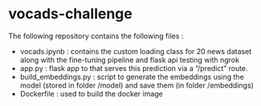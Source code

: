 # vocads-challenge

The following repository contains the following files : 

* vocads.ipynb : contains the custom loading class for 20 news dataset along with the fine-tuning pipeline and flask api testing with ngrok
* app.py : flask app to that serves this prediction via a “/predict” route.
* build_embeddings.py : script to generate the embeddings using the model (stored in folder /model) and save them (in folder /embeddings)
* Dockerfile : used to build the docker image 
  
